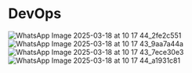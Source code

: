# DevOps
![WhatsApp Image 2025-03-18 at 10 17 44_2fe2c551](https://github.com/user-attachments/assets/59d4653c-e963-4118-a205-cc76c2650ff2)
![WhatsApp Image 2025-03-18 at 10 17 43_9aa7a44a](https://github.com/user-attachments/assets/2fe0a220-e5e0-4312-8e91-7421ae2de566)
![WhatsApp Image 2025-03-18 at 10 17 43_7ece30e3](https://github.com/user-attachments/assets/c797b550-836f-46d3-8c01-2b54eecfa87d)
![WhatsApp Image 2025-03-18 at 10 17 44_a1931c81](https://github.com/user-attachments/assets/aeee9f08-0561-4630-a1c5-2e1d40537de3)
